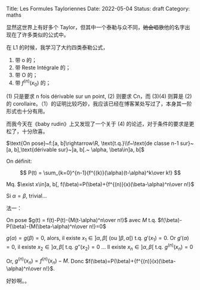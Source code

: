 Title: Les Formules Tayloriennes
Date: 2022-05-04
Status: draft
Category: maths

显然这世界上有好多个 Taylor，但其中一个泰勒与众不同，<del>她会唱歌</del>他的名字出现在了许多类似的公式中。

在 L1 的时候，我学习了大约四类泰勒公式，

1. 带 o 的；
2. 带 Reste Intégrale 的；
3. 带 O 的；
4. 带 $f^{(n)}(x_0)$ 的；

(1) 只是要求 n fois dérivable sur un point, (2) 则要求 Cn，而 (3)(4) 则算是 (2) 的 corollaire。（1）的证明比较巧妙，我应该已经在博客某处写过了，本身其一阶形式也十分有用。

而我今天在《baby rudin》上又发现了一个关于 (4) 的论述，对于条件的要求是更松了，十分欣喜。

$\text{On pose}~f:[a, b]\rightarrow\R, \text{t.q.}\\f~\text{de classe n-1 sur}~[a, b],\text{dérivable sur}~]a, b[.~ \alpha, \beta\in]a, b[$

On définit:

$$
P(t) = \sum_{k=0}^{n-1}{f^{(k)}(\alpha)(t-\alpha)^k\over k!}
$$

Mq. $\exist x\in]a, b[, f(\beta)=P(\beta)+{f^{(n)}(x)(\beta-\alpha)^n\over n!}$

Si $\alpha=\beta$, trivial...

法一：

On pose $g(t) = f(t)-P(t)-{M(t-\alpha)^n\over n!}$ avec $M$ t.q. $f(\beta)-P(\beta)-{M(\beta-\alpha)^n\over n!}=0$

$g(\alpha)=g(\beta)=0$, alors, il existe $x_1\in]\alpha, \beta[$ (ou $]\beta, \alpha[$) t.q. $g'(x_1)=0$. Or $g'(\alpha)=0$, il existe $x_2 \in ]\alpha, \beta[$ t.q. $g''(x_2)=0$ ... Il existe $x_n \in ]\alpha, \beta[$ t.q. $g^{(n)}(x_n)=0$

Or, $g^{(n)}(x_n)=f^{(n)}(x_n)-M$. Donc $f(\beta)=P(\beta)+{f^{(n)}(x)(\beta-\alpha)^n\over n!}$.

好妙啊。。
